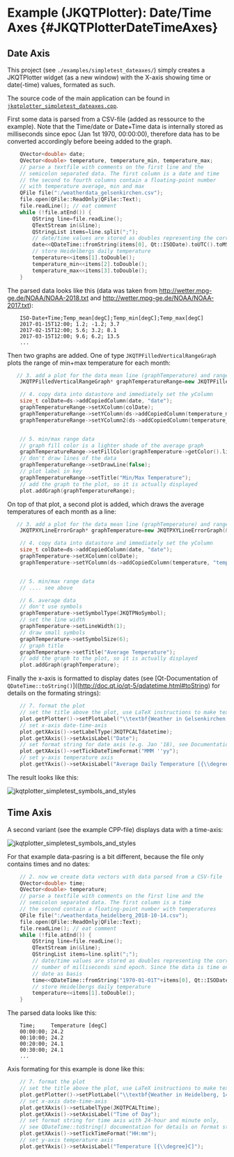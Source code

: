 # Example (JKQTPlotter): Date/Time Axes {#JKQTPlotterDateTimeAxes}

## Date Axis
This project (see `./examples/simpletest_dateaxes/`) simply creates a JKQTPlotter widget (as a new window) with the X-axis showing time or date(-time) values, formated as such. 

The source code of the main application can be found in  [`jkqtplotter_simpletest_dateaxes.cpp`](https://github.com/jkriege2/JKQtPlotter/tree/master/examples/simpletest_dateaxes/jkqtplotter_simpletest_dateaxes.cpp). 

First some data is parsed from a CSV-file (added as ressource to the example). Note that the Time/date or Date+Time data is internally stored as milliseconds since epoc (Jan 1st 1970, 00:00:00), therefore data has to be converted accordingly before beeing added to the graph.

```.cpp
	QVector<double> date;
    QVector<double> temperature, temperature_min, temperature_max;
    // parse a textfile with comments on the first line and the
    // semicolon separated data. The first column is a date and time
    // the second to fourth columns contain a floating-point number
    // with temperature average, min and max
    QFile file(":/weatherdata_gelsenkirchen.csv");
    file.open(QFile::ReadOnly|QFile::Text);
    file.readLine(); // eat comment
    while (!file.atEnd()) {
        QString line=file.readLine();
        QTextStream in(&line);
        QStringList items=line.split(";");
        // date/time values are stored as doubles representing the corresponding number of milliseconds sind epoch
        date<<QDateTime::fromString(items[0], Qt::ISODate).toUTC().toMSecsSinceEpoch();
        // store Heidelbergs daily temperature
        temperature<<items[1].toDouble();
        temperature_min<<items[2].toDouble();
        temperature_max<<items[3].toDouble();
    }
```

The parsed data looks like this (data was taken from http://wetter.mpg-ge.de/NOAA/NOAA-2018.txt and http://wetter.mpg-ge.de/NOAA/NOAA-2017.txt):
```
	ISO-Date+Time;Temp_mean[degC];Temp_min[degC];Temp_max[degC]
	2017-01-15T12:00; 1.2; -1.2; 3.7
	2017-02-15T12:00; 5.6; 3.2; 8.1
	2017-03-15T12:00; 9.6; 6.2; 13.5
	...
```

Then two graphs are added. One of type `JKQTPFilledVerticalRangeGraph` plots the range of min+max temperature for each month:
```.cpp
   // 3. add a plot for the data mean line (graphTemperature) and range (graphTemperatureRange)
    JKQTPFilledVerticalRangeGraph* graphTemperatureRange=new JKQTPFilledVerticalRangeGraph(&plot);

    // 4. copy data into datastore and immediately set the yColumn
    size_t colDate=ds->addCopiedColumn(date, "date");
    graphTemperatureRange->setXColumn(colDate);
    graphTemperatureRange->setYColumn(ds->addCopiedColumn(temperature_min, "temperature_min"));
    graphTemperatureRange->setYColumn2(ds->addCopiedColumn(temperature_max, "temperature_max"));


    // 5. min/max range data
    // graph fill color is a lighter shade of the average graph
    graphTemperatureRange->setFillColor(graphTemperature->getColor().lighter());
    // don't draw lines of the data
    graphTemperatureRange->setDrawLine(false);
    // plot label in key
    graphTemperatureRange->setTitle("Min/Max Temperature");
    // add the graph to the plot, so it is actually displayed
    plot.addGraph(graphTemperatureRange);
```

On top of that plot, a second plot is added, which draws the average temperatures of each month as a line:

```.cpp
   // 3. add a plot for the data mean line (graphTemperature) and range (graphTemperatureRange)
    JKQTPXYLineErrorGraph* graphTemperature=new JKQTPXYLineErrorGraph(&plot);

    // 4. copy data into datastore and immediately set the yColumn
    size_t colDate=ds->addCopiedColumn(date, "date");
    graphTemperature->setXColumn(colDate);
    graphTemperature->setYColumn(ds->addCopiedColumn(temperature, "temperature"));


    // 5. min/max range data
    // .... see above

    // 6. average data
    // don't use symbols
    graphTemperature->setSymbolType(JKQTPNoSymbol);
    // set the line width
    graphTemperature->setLineWidth(1);
    // draw small symbols
    graphTemperature->setSymbolSize(6);
    // graph title
    graphTemperature->setTitle("Average Temperature");
    // add the graph to the plot, so it is actually displayed
    plot.addGraph(graphTemperature);
```

Finally the x-axis is formatted to display dates (see [Qt-Documentation of `QDateTime::toString()`]((http://doc.qt.io/qt-5/qdatetime.html#toString) for details on the formating strings):
```.cpp
    // 7. format the plot
    // set the title above the plot, use LaTeX instructions to make text bold
    plot.getPlotter()->setPlotLabel("\\textbf{Weather in Gelsenkirchen, 2017-2018}");
    // set x-axis date-time-axis
    plot.getXAxis()->setLabelType(JKQTPCALTdatetime);
    plot.getXAxis()->setAxisLabel("Date");
    // set format string for date axis (e.g. Jan '18), see Documentation of QDateTime::toString()
    plot.getXAxis()->setTickDateTimeFormat("MMM ''yy");
    // set y-axis temperature axis
    plot.getYAxis()->setAxisLabel("Average Daily Temperature [{\\degree}C]");
```

The result looks like this:

![jkqtplotter_simpletest_symbols_and_styles](https://raw.githubusercontent.com/jkriege2/JKQtPlotter/master/screenshots/jkqtplotter_simpletest_dateaxes.png)


## Time Axis
A second variant (see the example CPP-file) displays data with a time-axis:

![jkqtplotter_simpletest_symbols_and_styles](https://raw.githubusercontent.com/jkriege2/JKQtPlotter/master/screenshots/jkqtplotter_simpletest_dateaxes_timeaxis.png)


For that example data-pasring is a bit different, because the file only contains times and no dates:
```.cpp
    // 2. now we create data vectors with data parsed from a CSV-file
    QVector<double> time;
    QVector<double> temperature;
    // parse a textfile with comments on the first line and the
    // semicolon separated data. The first column is a time
    // the second contain a floating-point number with temperatures
    QFile file(":/weatherdata_heidelberg_2018-10-14.csv");
    file.open(QFile::ReadOnly|QFile::Text);
    file.readLine(); // eat comment
    while (!file.atEnd()) {
        QString line=file.readLine();
        QTextStream in(&line);
        QStringList items=line.split(";");
        // date/time values are stored as doubles representing the corresponding
        // number of milliseconds sind epoch. Since the data is time only, we have to use an arbitrary
        // date as basis
        time<<QDateTime::fromString("1970-01-01T"+items[0], Qt::ISODate).toUTC().toMSecsSinceEpoch();
        // store Heidelbergs daily temperature
        temperature<<items[1].toDouble();
    }
```

The parsed data looks like this:
```
	Time;     Temperature [degC]
	00:00:00; 24.2
	00:10:00; 24.2
	00:20:00; 24.1
	00:30:00; 24.1
	...
```

Axis formating for this example is done like this:
```.cpp
    // 7. format the plot
    // set the title above the plot, use LaTeX instructions to make text bold
    plot.getPlotter()->setPlotLabel("\\textbf{Weather in Heidelberg, 14^{th} Oct 2018}");
    // set x-axis date-time-axis
    plot.getXAxis()->setLabelType(JKQTPCALTtime);
    plot.getXAxis()->setAxisLabel("Time of Day");
    // set format string for time axis with 24-hour and minute only,
    // see QDateTime::toString() documentation for details on format strings
    plot.getXAxis()->setTickTimeFormat("HH:mm");
    // set y-axis temperature axis
    plot.getYAxis()->setAxisLabel("Temperature [{\\degree}C]");
```


